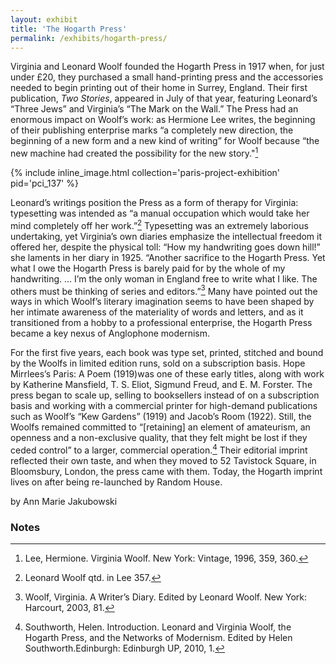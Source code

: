 ```yaml
---
layout: exhibit
title: 'The Hogarth Press'
permalink: /exhibits/hogarth-press/
---
```


Virginia and Leonard Woolf founded the Hogarth Press in 1917 when, for just under £20, they purchased a small hand-printing press and the accessories needed to begin printing out of their home in Surrey, England. Their first publication, *Two Stories*, appeared in July of that year, featuring Leonard’s “Three Jews” and Virginia’s “The Mark on the Wall.” The Press had an enormous impact on Woolf’s work: as Hermione Lee writes, the beginning of their publishing enterprise marks “a completely new direction, the beginning of a new form and a new kind of writing” for Woolf because “the new machine had created the possibility for the new story."[^1]

{% include inline_image.html collection='paris-project-exhibition' pid='pci_137' %}

Leonard’s writings position the Press as a form of therapy for Virginia: typesetting was intended as “a manual occupation which would take her mind completely off her work.”[^2] Typesetting was an extremely laborious undertaking, yet Virginia’s own diaries emphasize the intellectual freedom it offered her, despite the physical toll: “How my handwriting goes down hill!” she laments in her diary in 1925. “Another sacrifice to the Hogarth Press. Yet what I owe the Hogarth Press is barely paid for by the whole of my handwriting. … I’m the only woman in England free to write what I like. The others must be thinking of series and editors.”[^3] Many have pointed out the ways in which Woolf’s literary imagination seems to have been shaped by her intimate awareness of the materiality of words and letters, and as it transitioned from a hobby to a professional enterprise, the Hogarth Press became a key nexus of Anglophone modernism.

For the first five years, each book was type set, printed, stitched and bound by the Woolfs in limited edition runs, sold on a subscription basis. Hope Mirrlees’s Paris: A Poem (1919)was one of these early titles, along with work by Katherine Mansfield, T. S. Eliot, Sigmund Freud, and E. M. Forster. The press began to scale up, selling to booksellers instead of on a subscription basis and working with a commercial printer for high-demand publications such as Woolf’s “Kew Gardens” (1919) and Jacob’s Room (1922). Still, the Woolfs remained committed to “[retaining] an element of amateurism, an openness and a non-exclusive quality, that they felt might be lost if they ceded control” to a larger, commercial operation.[^4] Their editorial imprint reflected their own taste, and when they moved to 52 Tavistock Square, in Bloomsbury, London, the press came with them. Today, the Hogarth imprint lives on after being re-launched by Random House.

by Ann Marie Jakubowski

### Notes

[^1]: Lee, Hermione. Virginia Woolf. New York: Vintage, 1996, 359, 360.

[^2]: Leonard Woolf qtd. in Lee 357.

[^3]: Woolf, Virginia. A Writer’s Diary. Edited by Leonard Woolf. New York: Harcourt, 2003, 81.

[^4]: Southworth, Helen. Introduction. Leonard and Virginia Woolf, the Hogarth Press, and the Networks of Modernism. Edited by Helen Southworth.Edinburgh: Edinburgh UP, 2010, 1.
